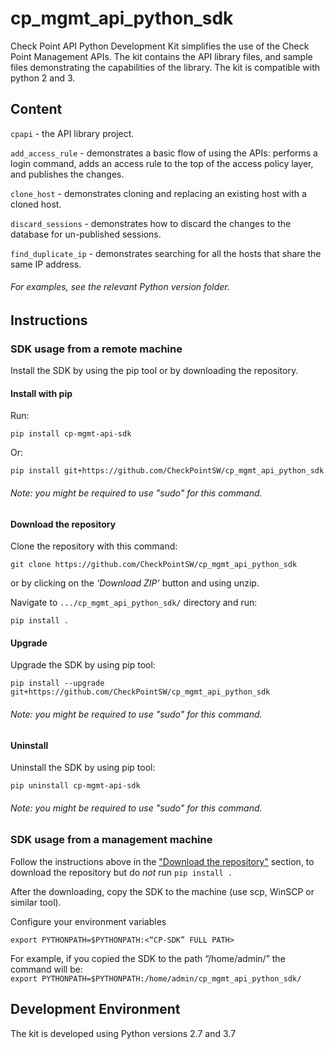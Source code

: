 # cp_mgmt_api_python_sdk
Check Point API Python Development Kit simplifies the use of the Check Point Management APIs. The kit contains the API library files, and sample files demonstrating the 
capabilities of the library. The kit is compatible with python 2 and 3.

## Content
`cpapi` - the API library project.

`add_access_rule` - demonstrates a basic flow of using the APIs: performs a login command, adds an access rule to the top of the access policy layer, and publishes the changes.

`clone_host` - demonstrates cloning and replacing an existing host with a cloned host.

`discard_sessions` - demonstrates how to discard the changes to the database for un-published sessions.

`find_duplicate_ip` - demonstrates searching for all the hosts that share the same IP address.

###### For examples, see the relevant Python version folder.

## Instructions
### SDK usage from a remote machine
Install the SDK by using the pip tool or by downloading the repository.

#### Install with pip
Run:
```
pip install cp-mgmt-api-sdk
```
Or:
```
pip install git+https://github.com/CheckPointSW/cp_mgmt_api_python_sdk
```
###### Note: you might be required to use "sudo" for this command.
#### Download the repository
Clone the repository with this command:
```
git clone https://github.com/CheckPointSW/cp_mgmt_api_python_sdk
```
or by clicking on the _‘Download ZIP’_ button and using unzip. <br>

Navigate to `.../cp_mgmt_api_python_sdk/` directory and run:
```
pip install .
```

#### Upgrade 
Upgrade the SDK by using pip tool:
```
pip install --upgrade git+https://github.com/CheckPointSW/cp_mgmt_api_python_sdk
```
###### Note: you might be required to use "sudo" for this command.

#### Uninstall
Uninstall the SDK by using pip tool:
```
pip uninstall cp-mgmt-api-sdk
```
###### Note: you might be required to use "sudo" for this command.

### SDK usage from a management machine
Follow the instructions above in the ["Download the repository"](#download-the-repository) section, to download the repository but do *not* run `pip install .`

After the downloading, copy the SDK to the machine (use scp, WinSCP or similar tool).

Configure your environment variables
```
export PYTHONPATH=$PYTHONPATH:<“CP-SDK” FULL PATH>
```
For example, if you copied the SDK to the path “/home/admin/” the command will be: <br>
```export PYTHONPATH=$PYTHONPATH:/home/admin/cp_mgmt_api_python_sdk/```

## Development Environment
The kit is developed using Python versions 2.7 and 3.7
